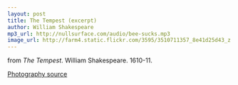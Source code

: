 ```yaml
---
layout: post
title: The Tempest (excerpt)
author: William Shakespeare
mp3_url: http://nullsurface.com/audio/bee-sucks.mp3
image_url: http://farm4.static.flickr.com/3595/3510711357_8e41d25d43_z.jpg
---
```


from _The Tempest_.  William Shakespeare.  1610-11.

[Photography source](http://www.flickr.com/photos/25677792@N05/3510711357/lightbox/)